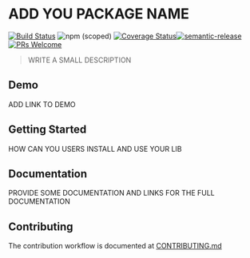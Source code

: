 # ADD YOU PACKAGE NAME

[![Build Status](https://travis-ci.org/kissmybutton/REPO_NAME.svg?branch=master)](https://travis-ci.org/kissmybutton/REPO_NAME) ![npm (scoped)](https://img.shields.io/npm/v/@kissmybutton/REPO_NAME.svg) [![Coverage Status](https://coveralls.io/repos/github/kissmybutton/REPO_NAME/badge.svg?branch=master)](https://coveralls.io/github/kissmybutton/REPO_NAME?branch=master)[![semantic-release](https://img.shields.io/badge/%20%20%F0%9F%93%A6%F0%9F%9A%80-semantic--release-e10079.svg)](https://github.com/semantic-release/semantic-release) [![PRs Welcome](https://img.shields.io/badge/PRs-welcome-brightgreen.svg)](https://github.com/kissmybutton/REPO_NAME/blob/master/CONTRIBUTING.md)

> WRITE A SMALL DESCRIPTION

## Demo

ADD LINK TO DEMO

## Getting Started

HOW CAN YOU USERS INSTALL AND USE YOUR LIB

## Documentation

PROVIDE SOME DOCUMENTATION AND LINKS FOR THE FULL DOCUMENTATION

## Contributing

The contribution workflow is documented at [CONTRIBUTING.md](/blob/master/CONTRIBUTING.md)
